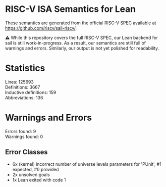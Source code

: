 # RISC-V ISA Semantics for Lean

These semantics are generated from the official RISC-V SPEC available at
https://github.com/riscv/sail-riscv/.

⚠️ While this repository covers the full RISC-V SPEC, our Lean backend for sail
is still work-in-progress. As a result, our semantics are still full of warnings
and errors. Similarly, our output is not yet polished for readability.
# Statistics

Lines: 125693  
Definitions: 3667  
Inductive definitions: 159  
Abbreviations: 136  

# Warnings and Errors

Errors found: 9  
Warnings found: 0  

## Error Classes

- 6x (kernel) incorrect number of universe levels parameters for 'PUnit', #1 expected, #0 provided
- 2x unsolved goals
- 1x Lean exited with code 1
